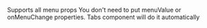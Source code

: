 Supports all menu props
You don't need to put menuValue or onMenuChange properties. Tabs component will do it automatically
